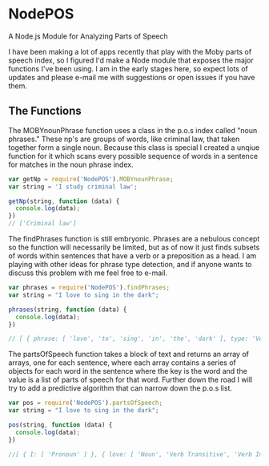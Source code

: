 NodePOS
=======

A Node.js Module for Analyzing Parts of Speech

I have been making a lot of apps recently that play with the Moby parts of speech index, so I figured I'd make a Node module that exposes the major functions I've been using. I am in the early stages here, so expect lots of updates and please e-mail me with suggestions or open issues if you have them.

The Functions
-------------

The MOBYnounPhrase function uses a class in the p.o.s index called "noun phrases." These np's are groups of words, like criminal law, that taken together form a single noun. Because this class is special I created a unqiue function for it which scans every possible sequence of words in a sentence for matches in the noun phrase index.

```javascript
var getNp = require('NodePOS').MOBYnounPhrase;
var string = 'I study criminal law';

getNp(string, function (data) {
  console.log(data);
})
// ['Criminal law']
```

The findPhrases function is still embryonic. Phrases are a nebulous concept so the function will necessarily be limited, but as of now it just finds subsets of words within sentences that have a verb or a preposition as a head. I am playing with other ideas for phrase type detection, and if anyone wants to discuss this problem with me feel free to e-mail.


```javascript
var phrases = require('NodePOS').findPhrases;
var string = "I love to sing in the dark";

phrases(string, function (data) {
  console.log(data);
})

// [ { phrase: [ 'love', 'to', 'sing', 'in', 'the', 'dark' ], type: 'Verb Phrase' }, { phrase: [ 'to', 'sing', 'in', 'the', 'dark' ], type: 'Prepositional Phrase' }, { phrase: [ 'sing', 'in', 'the', 'dark' ], type: 'Verb Phrase' }, { phrase: [ 'in', 'the', 'dark' ], type: 'Prepositional Phrase' } ]
```
The partsOfSpeech function takes a block of text and returns an array of arrays, one for each sentence, where each array contains a series of objects for each word in the sentence where the key is the word and the value is a list of parts of speech for that word. Further down the road I will try to add a predictive algorithm that can narrow down the p.o.s list.

```javascript
var pos = require('NodePOS').partsOfSpeech;
var string = "I love to sing in the dark";

pos(string, function (data) {
  console.log(data);
})

//[ { I: [ 'Pronoun' ] }, { love: [ 'Noun', 'Verb Transitive', 'Verb Intransitive' ] }, { to: [ 'Adverb', 'Preposition' ] }, { sing: [ 'Noun', 'Verb Transitive', 'Verb', 'Verb Intransitive' ] }, { in: [ 'Adjective', 'Noun', 'Adverb', 'Preposition' ] }, { the: [ 'Adverb', 'Definite Article' ] }, { dark: [ 'Adjective', 'Noun', 'Verb' ] } ]
```
